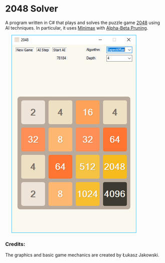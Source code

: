 # 2048 Solver
A program written in C# that plays and solves the puzzle game [2048](https://en.wikipedia.org/wiki/2048_(video_game)) using AI techniques. In particular, it uses [Minimax](https://en.wikipedia.org/wiki/Minimax) with [Alpha-Beta Pruning](https://en.wikipedia.org/wiki/Alpha–beta_pruning). 

<img src="images/app_screenshot.png" hspace="20">

### Credits:
The graphics and basic game mechanics are created by Łukasz Jakowski.